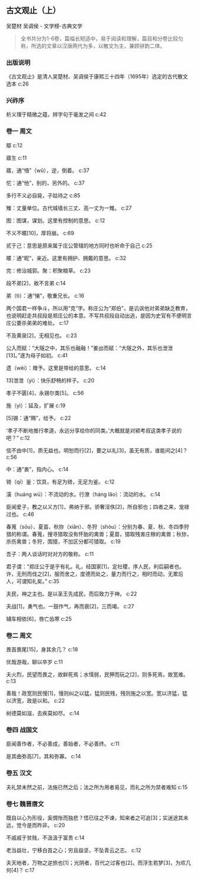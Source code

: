 ## 古文观止（上）

吴楚材 吴调侯  -  文学榜-古典文学

> 全书共分为1-6卷，篇幅长短适中，易于阅读和理解，篇目和分卷比较匀称，所选的文章以汉唐两代为多，以散文为主，兼顾骈韵二体。


### 出版说明

《古文观止》是清人吴楚材、吴调侯于康熙三十四年（1695年）选定的古代散文选本 c:26

### 兴祚序

析义理于精微之蕴，辨字句于毫发之间 c:42

### 卷一 周文

鄢 c:12

寤生 c:11

寤，通“啎”（wǔ），逆，倒着。 c:37

佗：通“他”，别的，另外的。 c:37

多行不义必自毙，子姑待之 c:85

雉：丈量单位。古代城墙长三丈、高一丈为一雉。 c:27

图：图谋，谋划。这里有控制的意思。 c:12

不义不暱[10]，厚将崩。 c:69

贰于己：意思是原来属于庄公管辖的地方同时也听命于自己 c:25

暱：通“昵”，亲近。这里有拥护、拥戴的意思。 c:32

完：修治城郭。聚：积聚粮草。 c:23

段不弟[2]，故不言弟 c:14

弟（tì）：通“悌”，敬重兄长。 c:16

两个国君一样争斗，所以用“克”字。称庄公为“郑伯”，是讥讽他对弟弟缺乏教育，也说明赶走共叔段是郑庄公的本意。不写共叔段自动出逃，是因为史官有不便明言庄公要杀弟弟的难处。 c:17

不及黄泉[2]，无相见也。 c:23

公入而赋：“大隧之中，其乐也融融！”姜出而赋：“大隧之外，其乐也泄泄[13]。”遂为母子如初。 c:41

遗（wèi）：赠予。这里是带给的意思。 c:14

13]泄泄（yì）：快乐舒畅的样子。 c:20

孝子不匮[4]，永锡尔类[5]。 c:56

施（yì）：延及，扩展 c:19

[5]锡：通“赐”，给予。 c:22

‘孝子不断地推行孝道，永远分享给你的同类。’大概就是对颍考叔这类孝子说的吧？” c:12

信不由中[1]，质无益也。明恕而行[2]，要之以礼[3]，虽无有质，谁能间之[4]？ c:56

中：通“衷”，指内心。 c:14

锜（qí）釜：饮具，有足为锜，无足为釜。 c:12

潢（huáng wū）：不流动的水。行潦（háng lǎo）：流动的水。 c:14

臣闻爱子，教之以义方[1]，弗纳于邪。骄奢淫佚[2]，所自邪也；四者之来，宠禄过也。 c:46

春蒐（sōu）、夏苗、秋狝（xiǎn）、冬狩（shòu）：分别为春、夏、秋、冬四季狩猎的称谓。春蒐，搜寻猎取没有怀胎的禽兽；夏苗，猎取残害庄稼的禽兽；秋狝，杀伤禽兽；冬狩，围猎，不加区分都可猎取。 c:19

吾子：两人谈话时对对方的敬称。 c:11

君子谓：“郑庄公于是乎有礼。礼，经国家[1]，定社稷，序人民，利后嗣者也。许，无刑而伐之[2]，服而舍之，度德而处之，量力而行之，相时而动，无累后人，可谓知礼矣。” c:35

夫民，神之主也。是以圣王先成民，而后致力于神。 c:22

夫战[1]，勇气也。一鼓作气，再而衰[2]，三而竭。 c:27

辅车相依[6]，唇亡齿寒 c:25

### 卷二 周文

畏首畏尾[15]，身其余几？ c:18

优哉游哉，聊以卒岁 c:11

夫火烈，民望而畏之，故鲜死焉；水懦弱，民狎而玩之[2]，则多死焉，故宽难。 c:13

善哉！政宽则民慢[1]，慢则纠之以猛，猛则民残，残则施之以宽。宽以济猛，猛以济宽，政是以和。 c:22

树德莫如滋，去疾莫如尽。 c:14

### 卷四 战国文

臣闻善作者，不必善成，善始者，不必善终。 c:11

是其曲弥高[7]，其和弥寡。 c:14

### 卷五 汉文

夫礼禁未然之前，法施已然之后；法之所为用者易见，而礼之所为禁者难知 c:15

### 卷七 魏晋唐文

既自以心为形役，奚惆怅而独悲？悟已往之不谏，知来者之可追[3]；实迷途其未远，觉今是而昨非。 c:20

不戚戚于贫贱，不汲汲于富贵 c:14

老当益壮，宁移白首之心；穷且益坚，不坠青云之志。 c:12

夫天地者，万物之逆旅也[1]；光阴者，百代之过客也[2]。而浮生若梦[3]，为欢几何[4]？ c:17